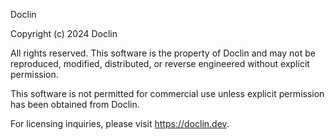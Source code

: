 Doclin

Copyright (c) 2024 Doclin

All rights reserved. This software is the property of Doclin and may not be reproduced, modified, distributed, or reverse engineered without explicit permission.

This software is not permitted for commercial use unless explicit permission has been obtained from Doclin.

For licensing inquiries, please visit https://doclin.dev.
